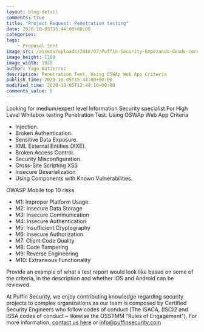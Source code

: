 ```yaml
---
layout: blog-detail
comments: true 
title: "Project Request: Penetration testing"
date: 2020-10-05T15:44:00+00:00
categories:
tags:
    - Proposal Sent
image_src: /assets/uploads/2018/07/Puffin-Security-Empezando-desde-cero-exploiting-ciberseguridad.jpg
image_height: 1280
image_width: 1920
author: Yago Gutierrez
description: Penetration Test. Using OSWAp Web App Criteria
publish_time: 2020-10-05T15:44:00+00:00
modified_time: 2020-10-05T12:44:16+00:00
comments_value: 0
---
```

Looking for medium/expert level Information Security specialist.For High Level Whitebox testing Penetration Test. Using OSWAp Web App Criteria

* Injection.
* Broken Authentication.
* Sensitive Data Exposure.
* XML External Entities (XXE).
* Broken Access Control.
* Security Misconfiguration.
* Cross-Site Scripting XSS
* Insecure Deserialization
* Using Components with Known Vulnerabilities.

OWASP Mobile top 10 risks
* M1: Improper Platform Usage
* M2: Insecure Data Storage
* M3: Insecure Communication
* M4: Insecure Authentication
* M5: Insufficient Cryptography
* M6: Insecure Authorization
* M7: Client Code Quality
* M8: Code Tampering
* M9: Reverse Engineering
* M10: Extraneous Functionality

Provide an example of what a test report would look like based on some of the criteria, in the description and whether IOS and Android can be reviewed.

At Puffin Security, we enjoy contributing knowledge regarding security projects to complex organizations as our team is composed by Certified Security Engineers who follow codes of conduct (The ISACA, (ISC)2 and ISSA codes of conduct – likewise the OSSTMM “Rules of Engagement”). For more information, [contact us here](https://www.puffinsecurity.com/contact-us) or <info@puffinsecurity.com>  


